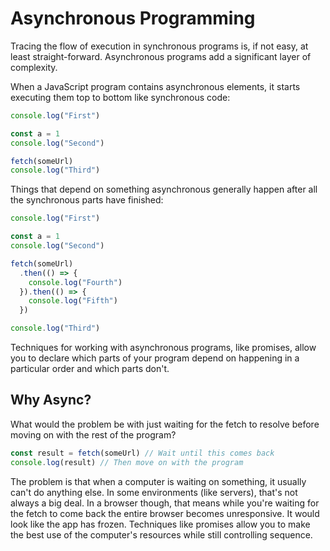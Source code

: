 # Asynchronous Programming

Tracing the flow of execution in synchronous programs is, if not easy, at least straight-forward. Asynchronous programs add a significant layer of complexity.

When a JavaScript program contains asynchronous elements, it starts executing them top to bottom like synchronous code:

```js
console.log("First")

const a = 1
console.log("Second")

fetch(someUrl)
console.log("Third")
```

Things that depend on something asynchronous generally happen after all the synchronous parts have finished:

```js
console.log("First")

const a = 1
console.log("Second")

fetch(someUrl)
  .then(() => {
    console.log("Fourth")
  }).then(() => {
    console.log("Fifth")
  })

console.log("Third")
```

Techniques for working with asynchronous programs, like promises, allow you to declare which parts of your program depend on happening in a particular order and which parts don't.

## Why Async?

What would the problem be with just waiting for the fetch to resolve before moving on with the rest of the program?

```js
const result = fetch(someUrl) // Wait until this comes back
console.log(result) // Then move on with the program
```

The problem is that when a computer is waiting on something, it usually can't do anything else. In some environments (like servers), that's not always a big deal. In a browser though, that means while you're waiting for the fetch to come back the entire browser becomes unresponsive. It would look like the app has frozen. Techniques like promises allow you to make the best use of the computer's resources while still controlling sequence.
